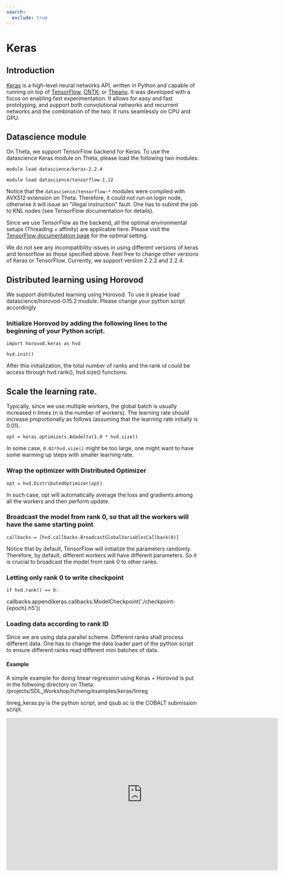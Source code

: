 ```yaml
---
search:
  exclude: true
---
```


# Keras

## Introduction
[Keras](https://keras.io) is a high-level neural networks API, written in Python and capable of running on top of [TensorFlow](https://github.com/tensorflow/tensorflow), [CNTK](https://github.com/Microsoft/cntk), or [Theano](https://github.com/Theano/Theano). It was developed with a focus on enabling fast experimentation. It allows for easy and fast prototyping, and support both convolutional networks and recurrent networks and the combination of the two. It runs seamlessly on CPU and GPU.

## Datascience module
On Theta, we support TensorFlow backend for Keras. To use the datascience Keras module on Theta, please load the following two modules:
```
module load datascience/keras-2.2.4

module load datascience/tensorflow-1.12
```

Notice that the `datascience/tensorflow-*` modules were compiled with AVX512 extension on Theta. Therefore, it could not run on login node, otherwise it will issue an "illegal instruction" fault. One has to submit the job to KNL nodes (see TensorFlow documentation for details).

Since we use TensorFlow as the backend, all the optimal environmental setups (Threading + affinity) are applicable here. Please visit the [TensorFlow documentation page](tensorflow.md) for the optimal setting.

We do not see any incompatibility issues in using different versions of keras and tensorflow as those specified above. Feel free to change other versions of Keras or TensorFlow. Currently, we support version 2.2.2 and 2.2.4.

## Distributed learning using Horovod
We support distributed learning using Horovod. To use it please load datascience/horovod-0.15.2 module. Please change your python script accordingly

### Initialize Horovod by adding the following lines to the beginning of your Python script.
```
import horovod.keras as hvd

hvd.init()
```
After this initialization, the total number of ranks and the rank id could be access through hvd.rank(), hvd.size() functions.

## Scale the learning rate.
Typically, since we use multiple workers, the global batch is usually increased n times (n is the number of workers). The learning rate should increase proportionally as follows (assuming that the learning rate initially is 0.01).

```
opt = keras.optimizers.Adadelta(1.0 * hvd.size()
```
In some case, `0.01*hvd.size()` might be too large, one might want to have some warming up steps with smaller learning rate.

### Wrap the optimizer with Distributed Optimizer
```
opt = hvd.DistributedOptimizer(opt)
```
In such case, opt will automatically average the loss and gradients among all the workers and then perform update.

### Broadcast the model from rank 0, so that all the workers will have the same starting point
```
callbacks = [hvd.callbacks.BroadcastGlobalVariablesCallback(0)]
```
Notice that by default, TensorFlow will initialize the parameters randomly. Therefore, by default, different workers will have different parameters. So it is crucial to broadcast the model from rank 0 to other ranks.

### Letting only rank 0 to write checkpoint
```
if hvd.rank() == 0:
```
callbacks.append(keras.callbacks.ModelCheckpoint('./checkpoint-{epoch}.h5'))

### Loading data according to rank ID
Since we are using data parallel scheme. Different ranks shall process different data. One has to change the data loader part of the python script to ensure different ranks read different mini batches of data.

#### Example
A simple example for doing linear regression using Keras + Horovod is put in the follwoing directory on Theta:
/projects/SDL_Workshop/hzheng/examples/keras/linreg

linreg_keras.py is the python script, and qsub.sc is the COBALT submission script.

<iframe width="709" height="399" src="https://www.youtube.com/embed/930yrXjNkgM" title="Deep Learning with Keras, TensorFlow, PyTorch, and Horovod on Theta" frameborder="0" allow="accelerometer; autoplay; clipboard-write; encrypted-media; gyroscope; picture-in-picture" allowfullscreen></iframe>
